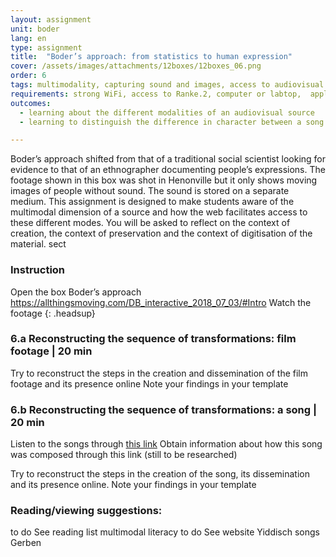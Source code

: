 ```yaml
---
layout: assignment
unit: boder
lang: en
type: assignment
title:  "Boder’s approach: from statistics to human expression"
cover: /assets/images/attachments/12boxes/12boxes_06.png
order: 6
tags: multimodality, capturing sound and images, access to audiovisual sources,
requirements: strong WiFi, access to Ranke.2, computer or labtop,  application on labtop or computer to view video,
outcomes:
  - learning about the different modalities of an audiovisual source
  - learning to distinguish the difference in character between a song as a historical source and film footage.

---
```

Boder’s approach shifted from that of a traditional social scientist looking for evidence to that of an ethnographer documenting people’s expressions. The footage shown in this box was shot in Henonville but it only shows moving images of people without sound. The sound is stored on a separate medium. This assignment is designed to make students aware of the multimodal dimension of a source and how the web facilitates access to these different modes. You will be asked to reflect on the context of creation, the context of preservation and the context of digitisation of the material. 
sect

<!-- more -->

<!-- briefing-student -->
### Instruction
<!-- section-contents -->

Open the box  Boder’s approach
https://allthingsmoving.com/DB_interactive_2018_07_03/#Intro 
Watch the footage 
{: .headsup}

<!-- section -->
### 6.a  Reconstructing the sequence of transformations: film footage | 20 min
<!-- section-contents -->
Try to reconstruct the steps in the creation and dissemination of the film footage and its presence online
Note your findings in your template

<!-- section -->
### 6.b  Reconstructing the sequence of transformations: a song | 20 min
<!-- section-contents -->
Listen to the songs through [this link](https://centerhistorypsychology.wordpress.com/2016/09/02/dr-boder-and-the-missing-songs/)
Obtain information about how this song was composed through this link (still to be researched)

Try to reconstruct the steps in the creation of the song, its dissemination and its presence online.
Note your findings in your template   

<!-- section -->
### Reading/viewing  suggestions:
<!-- section-contents -->
to do See reading list multimodal literacy
to do See website Yiddisch songs Gerben
<!-- briefing-teacher -->

